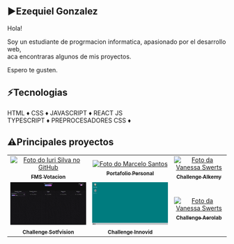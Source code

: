 
## ▶Ezequiel Gonzalez

Hola!<br/>

Soy un estudiante de progrmacion informatica, apasionado por el desarrollo web, <br/>
aca encontraras algunos de mis proyectos.

Espero te gusten.


## ⚡Tecnologias

HTML ♦ CSS ♦ JAVASCRIPT ♦ REACT JS <br />
TYPESCRIPT ♦ PREPROCESADORES CSS ♦ 

## ⚠Principales proyectos
<table>
  <tr>
    <td align="center">
      <a href="https://fmsvotacion.com">
        <img src="./assets/fmsvotacionv2.gif" width="300px;" alt="Foto do Iuri Silva no GitHub"/><br>
        <sub>
          <b>FMS Votacion</b>
        </sub>
      </a>
    </td>
    <td align="center">
      <a href="https://ezegonzalez912.github.io/portafolio/">
        <img src="./assets/portafolio.gif" width="300px;" alt="Foto do Marcelo Santos"/><br>
        <sub>
          <b>Portafolio Personal</b>
        </sub>
      </a>
    </td>
    <td align="center">
      <a href="https://ezegonzalez912.github.io/challenge-alkemy/#/">
        <img src="./assets/alkemy-challenge.gif" width="300px;" alt="Foto da Vanessa Swerts"/><br>
        <sub>
          <b>Challenge Alkemy</b>
        </sub>
      </a>
    </td>
  </tr>
  <tr>
    <td align="center">
      <a href="https://ezegonzalez912.github.io/challenge-softvision/">
        <img src="./assets/softvision-challenge.gif" width="300px;" alt="Foto do Iuri Silva no GitHub"/><br>
        <sub>
          <b>Challenge Sotfvision</b>
        </sub>
      </a>
    </td>
    <td align="center">
      <a href="https://github.com/ezegonzalez912/innovid-challenge">
        <img src="./assets/innovid-challenge.gif" width="300px;" alt="Foto do Marcelo Santos"/><br>
        <sub>
          <b>Challenge Innovid</b>
        </sub>
      </a>
    </td>
    <td align="center">
      <a href="https://ezegonzalez912.github.io/challenge-aerolab/#/">
        <img src="./assets/aerolab-challenge.gif" width="300px;" alt="Foto da Vanessa Swerts"/><br>
        <sub>
          <b>Challenge Aerolab</b>
        </sub>
      </a>
    </td>
  </tr>
</table>

